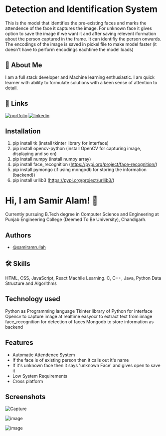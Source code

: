 # Detection and Identification System

This is the model that identifies the pre-existing faces and marks the attendence of the face it captures the image.
For unknown face it gives option to save the image if we want it and after saving relevent iformation about the person captured in the frame.
It can identifiy the person onwards.
The encodings of the image is saved in pickel file to make model faster (it doesn't have to perform encodings eachtime the model loads)



## 🚀 About Me
I am a full stack developer and Machine learning enthusiastic.
I am quick learner with ability to formulate solutions with a keen sense of attention to detail. 


## 🔗 Links
[![portfolio](https://img.shields.io/badge/my_portfolio-000?style=for-the-badge&logo=ko-fi&logoColor=white)](https://github.com/samiramrullah)
[![linkedin](https://img.shields.io/badge/linkedin-0A66C2?style=for-the-badge&logo=linkedin&logoColor=white)](https://www.linkedin.com/in/samir-alam-52b59a12a/)

## Installation

1. pip install tk (install tkinter library for interface)
2. pip install opencv-python  (install OpenCV for capturing image, displaying and so on)
3. pip install numpy (install numpy array)
4. pip install face_recognition (https://pypi.org/project/face-recognition/)
5. pip install pymongo (if using mongodb for storing the information (backend))
6. pip install urllib3 (https://pypi.org/project/urllib3/)


# Hi, I am Samir Alam! 👋

Currently pursuing B.Tech degree in Computer Science and Engineering at Punjab Engineering College (Deemed To Be University), Chandigarh.

## Authors

- [@samiramrullah](https://github.com/samiramrullah)


## 🛠 Skills
HTML, CSS, JavaScript, React
Machile Learning.
C, C++, Java, Python
Data Structure and Algorithms


## Technology used
Python as Programming language
Tkinter library of Python for interface
Opencv to capture image at realtime
easyocr to extract text from image
face_recognition for detection of faces
Mongodb to store information as backend



## Features

- Automatic Attendence System
- If the face is of existing person then it calls out it's name
- If it's unknown face then it says 'unknown Face' and gives open to save it
- Low System Requirements 
- Cross platform

## Screenshots

![Capture](https://user-images.githubusercontent.com/74055996/152435988-000c6244-7254-4d00-a8e3-34ffaa16428a.PNG)

![image](https://user-images.githubusercontent.com/74055996/152436166-0a4cf33b-11f0-4896-ba3c-47fdf45d0557.png)

![image](https://user-images.githubusercontent.com/74055996/152436924-28b191a8-f286-47a5-ae31-277b833e9313.png)

